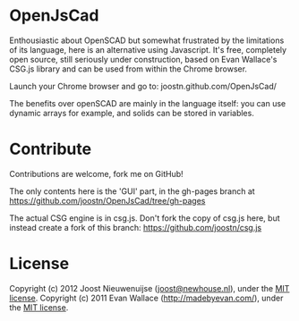 # OpenJsCad

Enthousiastic about OpenSCAD but somewhat frustrated by the limitations of its language, here is an alternative using Javascript. It's free, completely open source, still seriously under construction, based on Evan Wallace's CSG.js library and can be used from within the Chrome browser.

Launch your Chrome browser and go to: joostn.github.com/OpenJsCad/

The benefits over openSCAD are mainly in the language itself: you can use dynamic arrays for example, and solids can be stored in variables. 

# Contribute

Contributions are welcome, fork me on GitHub!

The only contents here is the 'GUI' part, in the gh-pages branch at https://github.com/joostn/OpenJsCad/tree/gh-pages  

The actual CSG engine is in csg.js. Don't fork the copy of csg.js here, but instead create a fork of this branch:
https://github.com/joostn/csg.js 

# License

Copyright (c) 2012 Joost Nieuwenuijse (joost@newhouse.nl), under the [MIT license](http://www.opensource.org/licenses/mit-license.php).
Copyright (c) 2011 Evan Wallace (http://madebyevan.com/), under the [MIT license](http://www.opensource.org/licenses/mit-license.php).
